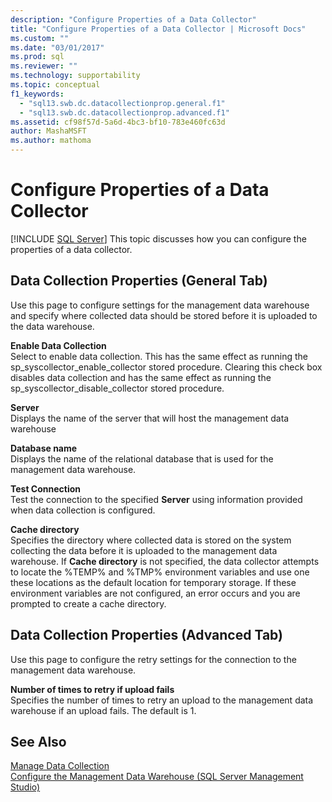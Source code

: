 ```yaml
---
description: "Configure Properties of a Data Collector"
title: "Configure Properties of a Data Collector | Microsoft Docs"
ms.custom: ""
ms.date: "03/01/2017"
ms.prod: sql
ms.reviewer: ""
ms.technology: supportability
ms.topic: conceptual
f1_keywords: 
  - "sql13.swb.dc.datacollectionprop.general.f1"
  - "sql13.swb.dc.datacollectionprop.advanced.f1"
ms.assetid: cf98f57d-5a6d-4bc3-bf10-783e460fc63d
author: MashaMSFT
ms.author: mathoma
---
```

# Configure Properties of a Data Collector
 [!INCLUDE [SQL Server](../../includes/applies-to-version/sqlserver.md)]
  This topic discusses how you can configure the properties of a data collector.  
  
## Data Collection Properties (General Tab)  
 Use this page to configure settings for the management data warehouse and specify where collected data should be stored before it is uploaded to the data warehouse.  
  
 **Enable Data Collection**  
 Select to enable data collection. This has the same effect as running the sp_syscollector_enable_collector stored procedure. Clearing this check box disables data collection and has the same effect as running the sp_syscollector_disable_collector stored procedure.  
  
 **Server**  
 Displays the name of the server that will host the management data warehouse  
  
 **Database name**  
 Displays the name of the relational database that is used for the management data warehouse.  
  
 **Test Connection**  
 Test the connection to the specified **Server** using information provided when data collection is configured.  
  
 **Cache directory**  
 Specifies the directory where collected data is stored on the system collecting the data before it is uploaded to the management data warehouse. If **Cache directory** is not specified, the data collector attempts to locate the %TEMP% and %TMP% environment variables and use one these locations as the default location for temporary storage. If these environment variables are not configured, an error occurs and you are prompted to create a cache directory.  
  
## Data Collection Properties (Advanced Tab)  
 Use this page to configure the retry settings for the connection to the management data warehouse.  
  
 **Number of times to retry if upload fails**  
 Specifies the number of times to retry an upload to the management data warehouse if an upload fails. The default is 1.  
  
## See Also  
 [Manage Data Collection](../../relational-databases/data-collection/manage-data-collection.md)   
 [Configure the Management Data Warehouse &#40;SQL Server Management Studio&#41;](../../relational-databases/data-collection/configure-the-management-data-warehouse-sql-server-management-studio.md)  
  
  

